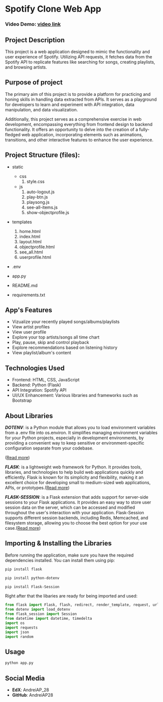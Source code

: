 # Spotify Clone Web App

### Video Demo: [video link](https://youtu.be/egpaVRjTlCw)

## Project Description
This project is a web application designed to mimic the functionality and user experience of Spotify. Utilizing API requests, it fetches data from the Spotify API to replicate features like searching for songs, creating playlists, and browsing artists.

## Purpose of project
The primary aim of this project is to provide a platform for practicing and honing skills in handling data extracted from APIs. It serves as a playground for developers to learn and experiment with API integration, data manipulation, and data visualization.

Additionally, this project serves as a comprehensive exercise in web development, encompassing everything from frontend design to backend functionality. It offers an opportunity to delve into the creation of a fully-fledged web application, incorporating elements such as animations, transitions, and other interactive features to enhance the user experience.

## Project Structure (files):

- static
    - css
        1. style.css
    - js
        1. auto-logout.js
        2. play-btn.js
        3. playsong.js
        4. see-all-items.js
        5. show-objectprofile.js
        
- templates
    1. home.html
    2. index.html
    3. layout.html
    4. objectprofile.html
    5. see_all.html
    6. userprofile.html
- .env
- app.py
- README.md
- requirements.txt

## App's Features
- Vizualize your recently played songs/albums/playlists
- View artist profiles
- View user profile
- Explore your top artists/songs all time chart
- Play, pause, skip and control playback
- Explore recommendations based on listening history
- View playlist/album's content

## Technologies Used

- Frontend: HTML, CSS, JavaScript
- Backend: Python (Flask)
- API Integration: Spotify API
- UI/UX Enhancement: Various libraries and frameworks such as Bootstrap

## About Libraries

_**DOTENV**_: is a Python module that allows you to load environment variables from a .env file into os.environ. It simplifies managing environment variables for your Python projects, especially in development environments, by providing a convenient way to keep sensitive or environment-specific configuration separate from your codebase.

([Read more](https://pypi.org/project/python-dotenv/))

_**FLASK**_: is a lightweight web framework for Python. It provides tools, libraries, and technologies to help build web applications quickly and efficiently. Flask is known for its simplicity and flexibility, making it an excellent choice for developing small to medium-sized web applications, APIs, or prototypes.([Read more](https://pypi.org/project/Flask//))

_**FLASK-SESSION**_: is a Flask extension that adds support for server-side sessions to your Flask applications. It provides an easy way to store user session data on the server, which can be accessed and modified throughout the user's interaction with your application. Flask-Session supports different session backends, including Redis, Memcached, and filesystem storage, allowing you to choose the best option for your use case.([Read more](https://pypi.org/project/Flask-Session/))

## Importing & Installing the Libraries

Before running the application, make sure you have the required dependencies installed. You can install them using pip:

```bash
pip install flask
```

```bash
pip install python-dotenv
```

```bash
pip install Flask-Session
```

Right after that the libaries are ready for being imported and used:

```python
from flask import Flask, flash, redirect, render_template, request, url_for, session, jsonify
from dotenv import load_dotenv
from flask_session import Session
from datetime import datetime, timedelta
import os
import requests
import json
import random
```

## Usage

```bash
python app.py
```


## Social Media

- **EdX**: AndreiAP_28
- **GitHub**: AndreiAP28
